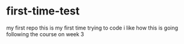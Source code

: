 # first-time-test
my first repo
this is my first time trying to code
i like how this is going
following the course on week 3
